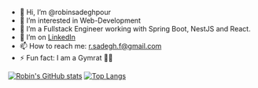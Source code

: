 - 👋 Hi, I’m @robinsadeghpour
- 👀 I’m interested in Web-Development
- 🌱 I’m a Fullstack Engineer working with Spring Boot, NestJS and React.
- 🤔 I’m on [LinkedIn](https://www.linkedin.com/in/robin-sadeghpour-faraj-204196230/)
- 📫 How to reach me: r.sadegh.f@gmail.com
- ⚡ Fun fact: I am a Gymrat 🏋️‍♂️




[![Robin's GitHub stats](https://github-readme-stats.vercel.app/api?username=robinsadeghpour&count_private=true&show_icons=true&theme=nord)](https://github.com/anuraghazra/github-readme-stats)        [![Top Langs](https://github-readme-stats.vercel.app/api/top-langs/?username=robinsadeghpour&theme=nord&layout=compact)](https://github.com/anuraghazra/github-readme-stats)
